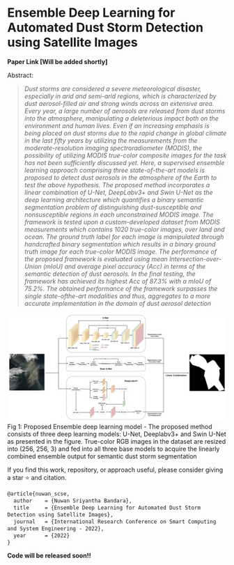 # Ensemble Deep Learning for Automated Dust Storm Detection using Satellite Images


**Paper Link [Will be added shortly]**

Abstract: 

>*Dust storms are considered a severe meteorological disaster, especially in arid and semi-arid regions, which is characterized by dust aerosol-filled air and strong winds across an extensive area. Every year, a large number of aerosols are released from dust storms into the atmosphere, manipulating a deleterious impact both on the environment and human lives. Even if an increasing emphasis is being placed on dust storms due to the rapid change in global climate in the last fifty years by utilizing the measurements from the moderate-resolution imaging spectroradiometer (MODIS), the possibility of utilizing MODIS true-color composite images for the task has not been sufficiently discussed yet. Here, a supervised ensemble learning approach comprising three state-of-the-art models is proposed to detect dust aerosols in the atmosphere of the Earth to test the above hypothesis. The proposed method incorporates a linear combination of U-Net, DeepLabv3+ and Swin U-Net as the deep learning architecture which quantifies a binary semantic segmentation problem of distinguishing dust-susceptible and nonsusceptible regions in each unconstrained MODIS image. The framework is tested upon a custom-developed dataset from MODIS measurements which contains 1020 true-color images, over land and ocean. The ground truth label for each image is manipulated through handcrafted binary segmentation which results in a binary ground truth image for each true-color MODIS image. The performance of the proposed framework is evaluated using mean Intersection-over-Union (mIoU) and average pixel accuracy (Acc) in terms of the semantic detection of dust aerosols. In the final testing, the framework has achieved its highest Acc of 87.3% with a mIoU of 75.2%. The obtained performance of the framework surpasses the single state-ofthe-art modalities and thus, aggregates to a more accurate implementation in the domain of dust aerosol detection*

<img src="https://github.com/NuwanSriBandara/Ensemble-Deep-Learning-Dust-Storm-Detection/blob/main/Figures/blockDiagram.png" width="1000"> <br />
Fig 1: Proposed Ensemble deep learning model - The proposed method consists of three deep learning models: U-Net, Deeplabv3+ and Swin U-Net as presented in
the figure. True-color RGB images in the dataset are resized into (256, 256, 3) and fed into all three base models to acquire the linearly combined ensemble
output for semantic dust storm segmentation

If you find this work, repository, or approach useful, please consider giving a star ⭐ and citation.

```
@article{nuwan_scse,
  author    = {Nuwan Sriyantha Bandara},
  title     = {Ensemble Deep Learning for Automated Dust Storm Detection using Satellite Images},
  journal   = {International Research Conference on Smart Computing and System Engineering - 2022},
  year      = {2022}
}

```

**Code will be released soon!!**
